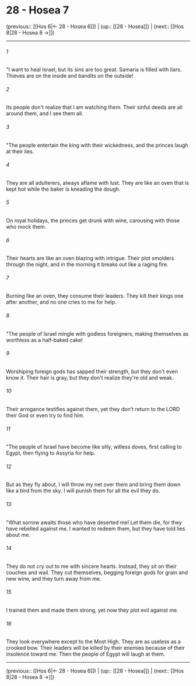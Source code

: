 # 28 - Hosea 7

(previous:: [[Hos 6|← 28 - Hosea 6]]) | (up:: [[28 - Hosea]]) | (next:: [[Hos 8|28 - Hosea 8 →]])

***


###### 1 
"I want to heal Israel, but its sins are too great. Samaria is filled with liars. Thieves are on the inside and bandits on the outside! 

###### 2 
Its people don't realize that I am watching them. Their sinful deeds are all around them, and I see them all. 

###### 3 
"The people entertain the king with their wickedness, and the princes laugh at their lies. 

###### 4 
They are all adulterers, always aflame with lust. They are like an oven that is kept hot while the baker is kneading the dough. 

###### 5 
On royal holidays, the princes get drunk with wine, carousing with those who mock them. 

###### 6 
Their hearts are like an oven blazing with intrigue. Their plot smolders through the night, and in the morning it breaks out like a raging fire. 

###### 7 
Burning like an oven, they consume their leaders. They kill their kings one after another, and no one cries to me for help. 

###### 8 
"The people of Israel mingle with godless foreigners, making themselves as worthless as a half-baked cake! 

###### 9 
Worshiping foreign gods has sapped their strength, but they don't even know it. Their hair is gray, but they don't realize they're old and weak. 

###### 10 
Their arrogance testifies against them, yet they don't return to the LORD their God or even try to find him. 

###### 11 
"The people of Israel have become like silly, witless doves, first calling to Egypt, then flying to Assyria for help. 

###### 12 
But as they fly about, I will throw my net over them and bring them down like a bird from the sky. I will punish them for all the evil they do. 

###### 13 
"What sorrow awaits those who have deserted me! Let them die, for they have rebelled against me. I wanted to redeem them, but they have told lies about me. 

###### 14 
They do not cry out to me with sincere hearts. Instead, they sit on their couches and wail. They cut themselves, begging foreign gods for grain and new wine, and they turn away from me. 

###### 15 
I trained them and made them strong, yet now they plot evil against me. 

###### 16 
They look everywhere except to the Most High. They are as useless as a crooked bow. Their leaders will be killed by their enemies because of their insolence toward me. Then the people of Egypt will laugh at them.

***

(previous:: [[Hos 6|← 28 - Hosea 6]]) | (up:: [[28 - Hosea]]) | (next:: [[Hos 8|28 - Hosea 8 →]])
